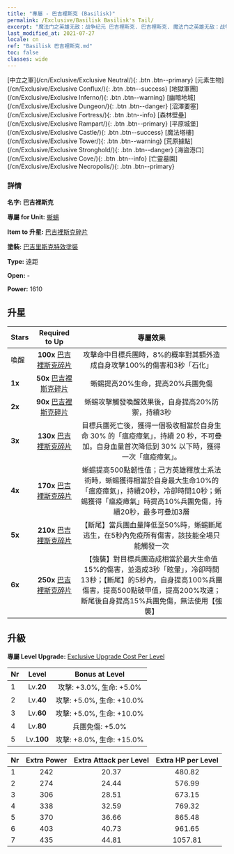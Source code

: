 ```yaml
---
title: "專屬 - 巴吉裡斯克 (Basilisk)"
permalink: /Exclusive/Basilisk Basilisk's Tail/
excerpt: "魔法门之英雄无敌：战争纪元 巴吉裡斯克. 巴吉裡斯克. 魔法门之英雄无敌：战争纪元 專屬 巴吉裡斯克. 蜥蜴 專屬."
last_modified_at: 2021-07-27
locale: cn
ref: "Basilisk 巴吉裡斯克.md"
toc: false
classes: wide
---
```

 [中立之軍](/cn/Exclusive/Exclusive Neutral/){: .btn .btn--primary} [元素生物](/cn/Exclusive/Exclusive Conflux/){: .btn .btn--success} [地獄軍團](/cn/Exclusive/Exclusive Inferno/){: .btn .btn--warning} [幽暗地城](/cn/Exclusive/Exclusive Dungeon/){: .btn .btn--danger} [沼澤要塞](/cn/Exclusive/Exclusive Fortress/){: .btn .btn--info} [森林壁壘](/cn/Exclusive/Exclusive Rampart/){: .btn .btn--primary} [平原城堡](/cn/Exclusive/Exclusive Castle/){: .btn .btn--success} [魔法塔樓](/cn/Exclusive/Exclusive Tower/){: .btn .btn--warning} [荒原據點](/cn/Exclusive/Exclusive Stronghold/){: .btn .btn--danger} [海盜港口](/cn/Exclusive/Exclusive Cove/){: .btn .btn--info} [亡靈墓園](/cn/Exclusive/Exclusive Necropolis/){: .btn .btn--primary} 

### 詳情
 **名字: 巴吉裡斯克** 

 **專屬 for Unit:** [蜥蜴](/cn/units/Basilisk/) 

 **Item to 升星:** [巴吉裡斯克碎片](/cn/Items/con_994/)

 **塗裝:** [巴吉里斯克特效塗裝](/cn/Items/con_662/)

 **Type:** 遠距

 **Open:** -

 **Power:** 1610

## 升星

  |     Stars    |  Required to Up | 專屬效果 |
  |:-------------|:---------------:|:---------------:|
  |  喚醒  | **100x** [巴吉裡斯克碎片](/cn/Items/con_994/) | 攻擊命中目標兵團時，8%的概率對其額外造成自身攻擊100%的傷害和3秒「石化」 |
  | **1x** <i class="fas fa-star"/> | **50x** [巴吉裡斯克碎片](/cn/Items/con_994/) | 蜥蜴提高20%生命，提高20%兵團免傷 |
  | **2x** <i class="fas fa-star"/> | **90x** [巴吉裡斯克碎片](/cn/Items/con_994/) | 蜥蜴攻擊觸發喚醒效果後，自身提高20%防禦，持續3秒 |
  | **3x** <i class="fas fa-star"/> | **130x** [巴吉裡斯克碎片](/cn/Items/con_994/) | 目標兵團死亡後，獲得一個吸收相當於自身生命 30% 的「瘟疫瘴氣」，持續 20 秒，不可疊加。自身血量首次降低到 30% 以下時，獲得一次「瘟疫瘴氣」。 |
  | **4x** <i class="fas fa-star"/> | **170x** [巴吉裡斯克碎片](/cn/Items/con_994/) | 蜥蜴提高500點韌性值；己方英雄釋放土系法術時，蜥蜴獲得相當於自身最大生命10%的「瘟疫瘴氣」，持續20秒，冷卻時間10秒；蜥蜴獲得「瘟疫瘴氣」時提高10%兵團免傷，持續20秒，最多可疊加3層 |
  | **5x** <i class="fas fa-star"/> | **210x** [巴吉裡斯克碎片](/cn/Items/con_994/) | 【斷尾】當兵團血量降低至50%時，蜥蜴斷尾逃生，在5秒內免疫所有傷害，該技能全場只能觸發一次 |
  | **6x** <i class="fas fa-star"/> | **250x** [巴吉裡斯克碎片](/cn/Items/con_994/) | 【強襲】對目標兵團造成相當於最大生命值15%的傷害，並造成3秒「眩暈」，冷卻時間13秒；【斷尾】的5秒內，自身提高100%兵團傷害，提高500點破甲值，提高200%攻速；斷尾後自身提高15%兵團免傷，無法使用【強襲】 |


## 升級
 **專屬 Level Upgrade:** [Exclusive Upgrade Cost Per Level](/Exclusive/ExclusiveUpgradeCostPerLevel/)

  |  Nr  |   Level  | Bonus at Level |
  |:-----|:--------:|:--------------:|
  | 1 | Lv.**20** | 攻擊: +3.0%, 生命: +5.0% |
  | 2 | Lv.**40** | 攻擊: +5.0%, 生命: +10.0% |
  | 3 | Lv.**60** | 攻擊: +5.0%, 生命: +10.0% |
  | 4 | Lv.**80** | 兵團免傷: +5.0% |
  | 5 | Lv.**100** | 攻擊: +8.0%, 生命: +15.0% |


  |  Nr  |  Extra Power | Extra Attack per Level | Extra HP per Level |
  |:-----|:--------:|:--------:|:--------:|
  | 1 | 242 | 20.37 | 480.82 |
  | 2 | 274 | 24.44 | 576.99 |
  | 3 | 306 | 28.51 | 673.15 |
  | 4 | 338 | 32.59 | 769.32 |
  | 5 | 370 | 36.66 | 865.48 |
  | 6 | 403 | 40.73 | 961.65 |
  | 7 | 435 | 44.81 | 1057.81 |


